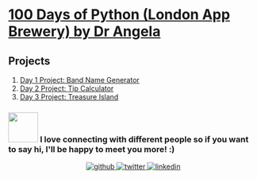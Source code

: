 # [100 Days of Python (London App Brewery) by  Dr Angela](https://www.udemy.com/course/100-days-of-code/)


## Projects
1. [Day 1 Project: Band Name Generator](https://github.com/creeper-exe/PracticeProjects/tree/main/100%20Days%20of%20Python/Day%201%20Project:%20Band%20Name%20Generator)
2. [Day 2 Project: Tip Calculator](https://github.com/creeper-exe/PracticeProjects/tree/main/100%20Days%20of%20Python/Day%202%20Project:%20Tip%20Calculator)
3. [Day 3 Project: Treasure Island](https://github.com/creeper-exe/PracticeProjects/tree/main/100%20Days%20of%20Python/Day%203%20Project:%20Treasure%20Island)





### <img src="https://media.giphy.com/media/LnQjpWaON8nhr21vNW/giphy.gif" width="60"> <b>I love connecting with different people</b> so if you want to say <b>hi, I'll be happy to meet you more!</b> :)

<div align="center">
<a href="https://github.com/creeper-exe" target="_blank">
<img src=https://img.shields.io/badge/github-%2324292e.svg?&style=for-the-badge&logo=github&logoColor=white alt=github style="margin-bottom: 5px;" />
</a>
<a href="https://twitter.com/Nouureldin_Ehab" target="_blank">
<img src=https://img.shields.io/badge/twitter-%2300acee.svg?&style=for-the-badge&logo=twitter&logoColor=white alt=twitter style="margin-bottom: 5px;" />
</a>
<a href="https://linkedin.com/in/noureldin-ehab-a57940190" target="_blank">
<img src=https://img.shields.io/badge/linkedin-%231E77B5.svg?&style=for-the-badge&logo=linkedin&logoColor=white alt=linkedin style="margin-bottom: 5px;" />
</a>  
</div>  
  























